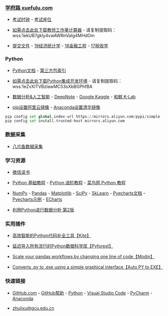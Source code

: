 ### **[学府路 xuefulu.com](http://xuefulu.com/)**

+ [考试时钟](http://508cst.gcu.edu.cn/clock/) - [考试座位](http://508cst.gcu.edu.cn/seat/)

+ [如需点击此处下载教师工作量计算器](https://www.wenshushu.cn/k/30s5nspqc7x) - 请复制提取码：wss:1ekUB7gkly4vwAWRnVaIg4MHdOm

+ [提交文件](https://wss.pet/s/2f5gzg86e94) - [19经济统计学](https://wss.pet/s/3dzfzb330rs) - [18金融工程](https://wss.pet/s/3dzg50oq6av) - [17税收学](https://wss.pet/s/3dzhdw328h3)


### **Python**
+ [Python文档](https://docs.python.org/zh-cn/3/) - [第三方包索引](https://pypi.org/)

+ [如需点击此处下载Python集成开发环境](https://www.wenshushu.cn/k/2zps61ic78o) - 请复制提取码：wss:1eZvXITVBzlawMC53sXbBGPhfBA

+ [数据分析&人工智能](http://xuefulu.com/) - [DeepNote](https://deepnote.com/) - [Google Kaggle](https://www.kaggle.com/) - [和鲸 K-Lab](https://www.kesci.com/)

+ [pip设置阿里云镜像](http://xuefulu.com/) - [Anaconda设置清华镜像](https://mirror.tuna.tsinghua.edu.cn/help/anaconda/)
```python
pip config set global.index-url https://mirrors.aliyun.com/pypi/simple
pip config set install.trusted-host mirrors.aliyun.com
```

### **数据采集**
+ [八爪鱼数据采集](https://www.bazhuayu.com/download)

### **学习资源**
+ [微信读书](https://weread.qq.com/)

+ [Python 基础教程](https://bop.mol.uno) - [Python 进阶教程](https://eastlakeside.gitbook.io/interpy-zh/) - [菜鸟网 Python 教程](https://www.runoob.com/python3/python3-tutorial.html)

+ [NumPy](https://www.numpy.org.cn) - [Pandas](https://www.pypandas.cn) - [Matplotlib](https://www.matplotlib.org.cn) - [SciPy](https://wizardforcel.gitbooks.io/scipy-lecture-notes/content/) - [SkLearn](https://sklearn.apachecn.org/) - [Pyecharts文档](https://pyecharts.org/#/zh-cn/) - [Pyecharts示例](https://gallery.pyecharts.org/#/README) - [ECharts](https://www.echartsjs.com/examples/zh/index.html)


+ [利用Python进行数据分析·第2版](https://seancheney.gitbook.io/python-for-data-analysis-2nd/)

### **实用插件**
+ [高效智能的Python代码补全工具【Kite】](https://www.kite.com/)

+ [延迟导入所有流行的Python数据科学库【Pyforest】](https://pypi.org/project/pyforest/)

+ [Scale your pandas workflows by changing one line of code【Modin】](https://pypi.org/project/modin/)

+ [Converts .py to .exe using a simple graphical interface【Auto PY to EXE】](https://pypi.org/project/auto-py-to-exe/)

### **快速链接**
+ [GitHub.com](https://github.com/login) - [GitHub帮助](https://help.github.com/cn) - [Python](https://www.python.org/) - [ Visual Studio Code](https://code.visualstudio.com/) - [PyCharm](http://www.jetbrains.com/pycharm/download/) - [Anaconda](https://www.anaconda.com/products/individual#Downloads)

+ <zhujixu@gcu.edu.cn>
